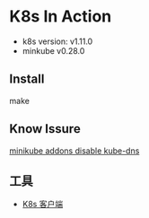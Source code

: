 # K8s In Action

- k8s version: v1.11.0
- minkube v0.28.0

## Install

make

## Know Issure

[minikube addons disable kube-dns](https://github.com/kubernetes/minikube/issues/2027)

## 工具

- [K8s 客户端](https://kubernetic.com/)
